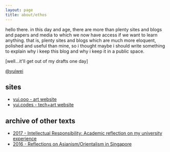 ```yaml
---
layout: page
title: about/ethos
---
```


<p class="message">
  hello there. in this day and age, there are more than plenty sites and blogs and papers and media to which we now have access if we want to learn anything. that is, plenty sites and blogs which are much more eloquent, polished and useful than mine, so i thought maybe i should write something to explain why i keep this blog and why i keep it in a public space. 
</p>

[well...it'll get out of my drafts one day]

[@yuiwei](https://twitter.com/yuiwei)


## sites

* [yui.ooo - art website](http://yui.ooo)
* [yui.codes - tech+art website](http://yui.codes)

## archive of other texts

* [2017 - Intellectual Responsibility: Academic reflection on my university experience](https://yw-usr.github.io/)
* [2016 - Reflections on Asianism/Orientalism in Singapore](https://yw-asianism.tumblr.com/)





